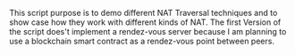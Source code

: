 This script purpose is to demo different NAT Traversal techniques and to show case how they work with different kinds of NAT.
The first Version of the script does't implement a rendez-vous server because I am planning to use a blockchain smart contract as a rendez-vous point between peers.
